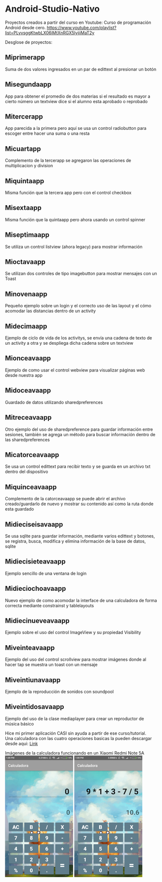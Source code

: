 # Android-Studio-Nativo
Proyectos creados a partir del curso en Youtube: Curso de programación Android desde cero. https://www.youtube.com/playlist?list=PLyvsggKtwbLX06iMtXnRGX5lyjiiMaT2y

Desglose de proyectos:  
## Miprimerapp  
Suma de dos valores ingresados en un par de edittext al presionar un botón  

## Misegundaapp  
App para obtener el promedio de dos materias si el resultado es mayor a cierto número un textview dice si el alumno esta aprobado o reprobado  

## Mitercerapp  
App parecida a la primera pero aquí se usa un control radiobutton para escoger entre hacer una suma o una resta  

## Micuartapp  
Complemento de la tercerapp se agregaron las operaciones de multiplicacion y division  

## Miquintaapp  
Misma función que la tercera app pero con el control checkbox

## Misextaapp  
Misma función que la quintaapp pero ahora usando un control spinner

## Miseptimaapp  
Se utiliza un control listview (ahora legacy) para mostrar información

## Mioctavaapp  
Se utilizan dos controles de tipo imagebutton para mostrar mensajes con un Toast  

## Minovenaapp  
Pequeño ejemplo sobre un login y el correcto uso de las layout y el cómo acomodar las distancias dentro de un activity

## Midecimaapp  
Ejemplo de ciclo de vida de los activitys, se envía una cadena de texto de un activity a otra y se despliega dicha cadena sobre un textview  

## Mionceavaapp  
Ejemplo de como usar el control webview para visualizar páginas web desde nuestra app  

## Midoceavaapp  
Guardado de datos utilizando sharedpreferences  

## Mitreceavaapp  
Otro ejemplo del uso de sharedpreference para guardar información entre sesiones,  también se agrega un método para buscar información dentro de las sharedpreferences  

## Micatorceavaapp  
Se usa un control edittext para recibir texto y se guarda en un archivo txt dentro del dispositivo  

## Miquinceavaapp  
Complemento de la catorceavaapp se puede abrir el archivo creado/guardarlo de nuevo y mostrar su contenido así como la ruta donde esta guardado  

## Midieciseisavaapp  
Se usa sqlite para guardar información, mediante  varios edittext y botones, se registra, busca, modifica y elimina información de la base de datos, sqlite  

## Midiecisieteavaapp  
Ejemplo sencillo de una ventana de login

## Midieciochoavaapp  
Nuevo ejemplo de como acomodar la interface de una calculadora de forma correcta mediante constrainst y tablelayouts

## Midiecinueveavaapp  
Ejemplo sobre el uso del control ImageView y su propiedad Visibility  

## Miveinteavaapp  
Ejemplo del uso del control scrollview para mostrar imágenes donde al hacer tap se muestra un toast con un mensaje  

## Miveintiunavaapp  
Ejemplo de la reproducción de sonidos con soundpool

## Miveintidosavaapp  
Ejemplo del uso de la clase mediaplayer para crear un reproductor de música básico

Hice mi primer aplicación CASI sin ayuda a partir de ese curso/tutorial.  
Una calculadora con las cuatro operaciones basicas la pueden descargar desde aqui: [Link](https://github.com/FelixJMaxwell/Android-Studio-Nativo/raw/master/Calculadora/calculadora.apk)

Imágenes de la calculadora funcionando en un Xiaomi Redmi Note 5A  
![imagen_1](https://raw.githubusercontent.com/FelixJMaxwell/Android-Studio-Nativo/master/Calculadora/Screenshot_1.png)
![imagem_2](https://raw.githubusercontent.com/FelixJMaxwell/Android-Studio-Nativo/master/Calculadora/Screenshot_2.png)
